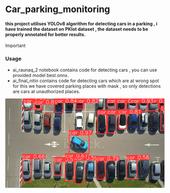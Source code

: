 # Car_parking_monitoring
#### this project utilises YOLOv8 algorithm for detecting cars in a parking , i have trained the dataset on PKlot dataset , the dataset needs to be properly annotated for better results.
> [!IMPORTANT]
> ### Usage
>  - ai_raunaq_2 notebook contains code for detecting cars , you can use provided model best.onnx.
>  - ai_final_nitin contains code for detecting cars which are at wrong spot for this we have covered parking places with mask , so only detections are cars at unauthorized places.

![](https://github.com/adm-spire/Car_parking_monitoring/blob/master/Screenshot%202024-04-19%20203300.png)

